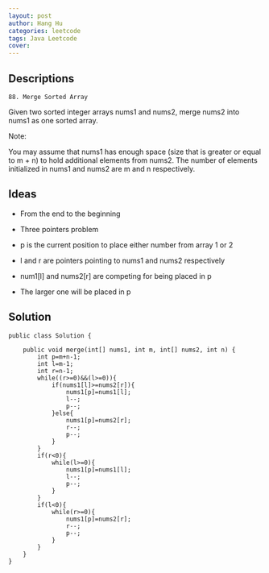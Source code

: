 ```yaml
---
layout: post
author: Hang Hu
categories: leetcode
tags: Java Leetcode 
cover: 
---
```


## Descriptions

```
88. Merge Sorted Array
```


Given two sorted integer arrays nums1 and nums2, merge nums2 into nums1 as one sorted array.


Note:


You may assume that nums1 has enough space (size that is greater or equal to m + n) to hold additional elements from nums2. The number of elements initialized in nums1 and nums2 are m and n respectively.


## Ideas


- From the end to the beginning

- Three pointers problem

- p is the current position to place either number from array 1 or 2

- l and r are pointers pointing to nums1 and nums2 respectively

- num1[l] and nums2[r] are competing for being placed in p

- The larger one will be placed in p


## Solution


```
public class Solution {

    public void merge(int[] nums1, int m, int[] nums2, int n) {
        int p=m+n-1;
        int l=m-1;
        int r=n-1;
        while((r>=0)&&(l>=0)){
            if(nums1[l]>=nums2[r]){
                nums1[p]=nums1[l];
                l--;
                p--;
            }else{
                nums1[p]=nums2[r];
                r--;
                p--;
            }
        }
        if(r<0){
            while(l>=0){
                nums1[p]=nums1[l];
                l--;
                p--;
            }
        }
        if(l<0){
            while(r>=0){
                nums1[p]=nums2[r];
                r--;
                p--;
            }          
        }    
    }
}
```
